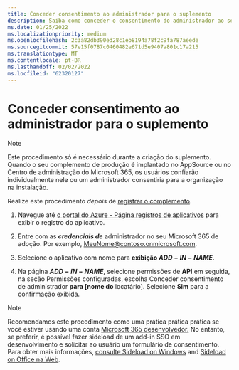 ```yaml
---
title: Conceder consentimento ao administrador para o suplemento
description: Saiba como conceder o consentimento do administrador ao seu complemento
ms.date: 01/25/2022
ms.localizationpriority: medium
ms.openlocfilehash: 2c3a82db390ed28c1eb8194a78f2c9fa787aeede
ms.sourcegitcommit: 57e15f0787c0460482e671d5e9407a801c17a215
ms.translationtype: MT
ms.contentlocale: pt-BR
ms.lasthandoff: 02/02/2022
ms.locfileid: "62320127"
---
```

# <a name="grant-administrator-consent-to-the-add-in"></a>Conceder consentimento ao administrador para o suplemento

> [!NOTE]
> Este procedimento só é necessário durante a criação do suplemento. Quando o seu complemento de produção é implantado no AppSource ou no Centro de administração do Microsoft 365, os usuários confiarão individualmente nele ou um administrador consentiria para a organização na instalação.

Realize este procedimento *depois* de [registrar o complemento](../develop/register-sso-add-in-aad-v2.md).

1. Navegue até [o portal do Azure - Página registros de aplicativos](https://go.microsoft.com/fwlink/?linkid=2083908) para exibir o registro do aplicativo.

1. Entre com as ***credenciais de*** administrador no seu Microsoft 365 de adoção. Por exemplo, MeuNome@contoso.onmicrosoft.com.

1. Selecione o aplicativo com nome para **exibição $ADD-IN-NAME$**.

1. Na página **$ADD-IN-NAME$**, selecione permissões de **API** em seguida, na seção Permissões configuradas, escolha Conceder consentimento de administrador **para [nome do** locatário]. Selecione **Sim** para a confirmação exibida.

> [!NOTE]
> Recomendamos este procedimento como uma prática prática prática se você estiver usando uma conta [Microsoft 365 desenvolvedor.](https://developer.microsoft.com/microsoft-365/dev-program) No entanto, se preferir, é possível fazer sideload de um add-in SSO em desenvolvimento e solicitar ao usuário um formulário de consentimento. Para obter mais informações, [consulte Sideload on Windows](../testing/create-a-network-shared-folder-catalog-for-task-pane-and-content-add-ins.md) and [Sideload on Office na Web](../testing/sideload-office-add-ins-for-testing.md).
